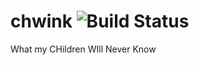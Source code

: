 chwink ![Build Status](https://travis-ci.org/gautamrege/chwink.png?branch=master)
======

What my CHildren WIll Never Know
